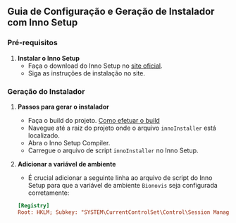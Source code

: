 ## Guia de Configuração e Geração de Instalador com Inno Setup

### Pré-requisitos
1. **Instalar o Inno Setup**
   - Faça o download do Inno Setup no [site oficial](https://jrsoftware.org/isinfo.php).
   - Siga as instruções de instalação no site.

### Geração do Instalador

1. **Passos para gerar o instalador**
   - Faça o build do projeto. [Como efetuar o build](https://github.com/lognsoft/bionovis_menu_TV/blob/Dev_2.0/documentation/README_BUILD.md)
   - Navegue até a raiz do projeto onde o arquivo `innoInstaller` está localizado.
   - Abra o Inno Setup Compiler.
   - Carregue o arquivo de script `innoInstaller` no Inno Setup.

3. **Adicionar a variável de ambiente**
   - É crucial adicionar a seguinte linha ao arquivo de script do Inno Setup para que a variável de ambiente `Bionovis` seja configurada corretamente:
   ```ini
   [Registry]
   Root: HKLM; Subkey: "SYSTEM\CurrentControlSet\Control\Session Manager\Environment"; ValueType: string; ValueName: "Bionovis"; ValueData: "{app}"; Flags: preservestringtype uninsdeletevalue
